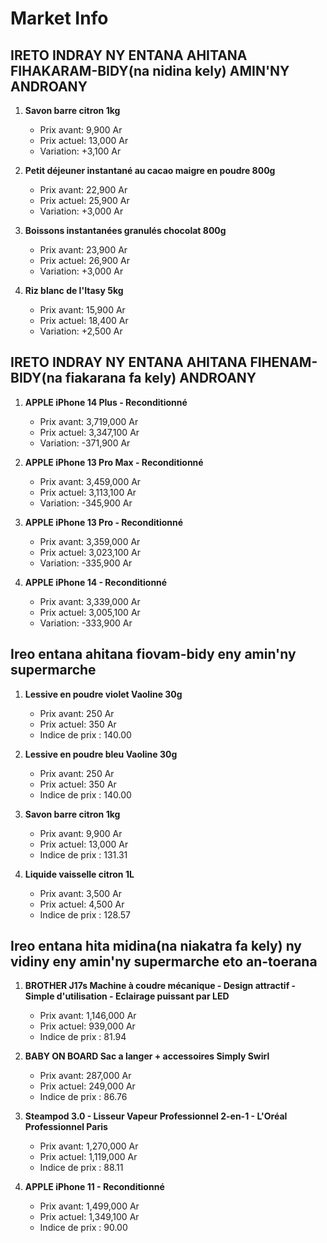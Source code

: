 # Market Info

## IRETO INDRAY NY ENTANA AHITANA FIHAKARAM-BIDY(na nidina kely) AMIN'NY ANDROANY

1. **Savon barre citron 1kg**
   - Prix avant: 9,900 Ar
   - Prix actuel: 13,000 Ar
   - Variation: +3,100 Ar

2. **Petit déjeuner instantané au cacao maigre en poudre 800g**
   - Prix avant: 22,900 Ar
   - Prix actuel: 25,900 Ar
   - Variation: +3,000 Ar

3. **Boissons instantanées granulés chocolat 800g**
   - Prix avant: 23,900 Ar
   - Prix actuel: 26,900 Ar
   - Variation: +3,000 Ar

4. **Riz blanc de l'Itasy 5kg**
   - Prix avant: 15,900 Ar
   - Prix actuel: 18,400 Ar
   - Variation: +2,500 Ar

## IRETO INDRAY NY ENTANA AHITANA FIHENAM-BIDY(na fiakarana fa kely) ANDROANY

1. **APPLE iPhone 14 Plus
                                                  - Reconditionné**
   - Prix avant: 3,719,000 Ar
   - Prix actuel: 3,347,100 Ar
   - Variation: -371,900 Ar

2. **APPLE iPhone 13 Pro Max
                                                  - Reconditionné**
   - Prix avant: 3,459,000 Ar
   - Prix actuel: 3,113,100 Ar
   - Variation: -345,900 Ar

3. **APPLE iPhone 13 Pro
                                                  - Reconditionné**
   - Prix avant: 3,359,000 Ar
   - Prix actuel: 3,023,100 Ar
   - Variation: -335,900 Ar

4. **APPLE iPhone 14
                                                  - Reconditionné**
   - Prix avant: 3,339,000 Ar
   - Prix actuel: 3,005,100 Ar
   - Variation: -333,900 Ar

## Ireo entana ahitana fiovam-bidy eny amin'ny supermarche

1. **Lessive en poudre violet Vaoline 30g**
   - Prix avant: 250 Ar
   - Prix actuel: 350 Ar
   - Indice de prix : 140.00

2. **Lessive en poudre bleu Vaoline 30g**
   - Prix avant: 250 Ar
   - Prix actuel: 350 Ar
   - Indice de prix : 140.00

3. **Savon barre citron 1kg**
   - Prix avant: 9,900 Ar
   - Prix actuel: 13,000 Ar
   - Indice de prix : 131.31

4. **Liquide vaisselle citron 1L**
   - Prix avant: 3,500 Ar
   - Prix actuel: 4,500 Ar
   - Indice de prix : 128.57

## Ireo entana hita midina(na niakatra fa kely) ny vidiny eny amin'ny supermarche eto an-toerana

1. **BROTHER J17s Machine à coudre mécanique - Design attractif - Simple d'utilisation - Eclairage puissant par LED**
   - Prix avant: 1,146,000 Ar
   - Prix actuel: 939,000 Ar
   - Indice de prix : 81.94

2. **BABY ON BOARD Sac a langer + accessoires Simply Swirl**
   - Prix avant: 287,000 Ar
   - Prix actuel: 249,000 Ar
   - Indice de prix : 86.76

3. **Steampod 3.0 - Lisseur Vapeur Professionnel 2-en-1 - L'Oréal Professionnel Paris**
   - Prix avant: 1,270,000 Ar
   - Prix actuel: 1,119,000 Ar
   - Indice de prix : 88.11

4. **APPLE iPhone 11
                                                  - Reconditionné**
   - Prix avant: 1,499,000 Ar
   - Prix actuel: 1,349,100 Ar
   - Indice de prix : 90.00

